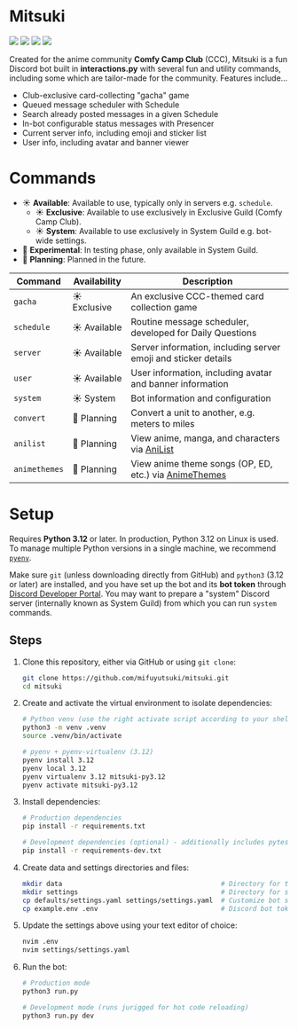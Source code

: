 # Mitsuki

![](https://img.shields.io/badge/Mitsuki-4.3.0-blue)
![](https://img.shields.io/badge/Python-3.12-blue?logo=Python)
![](https://img.shields.io/github/license/mifuyutsuki/mitsuki)
![](https://img.shields.io/github/last-commit/mifuyutsuki/mitsuki/dev?label=last%20commit)

Created for the anime community **Comfy Camp Club** (CCC), Mitsuki is a fun Discord bot built in **interactions.py** with several fun and utility commands, including some which are tailor-made for the community. Features include...

* Club-exclusive card-collecting "gacha" game
* Queued message scheduler with Schedule
* Search already posted messages in a given Schedule
* In-bot configurable status messages with Presencer
* Current server info, including emoji and sticker list
* User info, including avatar and banner viewer

# Commands

* ☀️ **Available**: Available to use, typically only in servers e.g. `schedule`.
  * ☀️ **Exclusive**: Available to use exclusively in Exclusive Guild (Comfy Camp Club).
  * ☀️ **System**: Available to use exclusively in System Guild e.g. bot-wide settings.
* 🔬 **Experimental**: In testing phase, only available in System Guild.
* 📝 **Planning**: Planned in the future.

| Command | Availability | Description |
| --- | --- | --- |
| `gacha` | ☀️ Exclusive | An exclusive CCC-themed card collection game |
| `schedule` | ☀️ Available | Routine message scheduler, developed for Daily Questions |
| `server` | ☀️ Available | Server information, including server emoji and sticker details |
| `user` | ☀️ Available | User information, including avatar and banner information |
| `system` | ☀️ System | Bot information and configuration |
| `convert` | 📝 Planning | Convert a unit to another, e.g. meters to miles |
| `anilist` | 📝 Planning | View anime, manga, and characters via [AniList](https://anilist.co) |
| `animethemes` | 📝 Planning | View anime theme songs (OP, ED, etc.) via [AnimeThemes](https://animethemes.moe) |

# Setup

Requires **Python 3.12** or later. In production, Python 3.12 on Linux is used. To manage multiple Python versions in a single machine, we recommend [`pyenv`](https://github.com/pyenv/pyenv/).

Make sure `git` (unless downloading directly from GitHub) and `python3` (3.12 or later) are installed, and you have set up the bot and its **bot token** through [Discord Developer Portal](https://discord.com/developers/applications). You may want to prepare a "system" Discord server (internally known as System Guild) from which you can run `system` commands.

## Steps

1.  Clone this repository, either via GitHub or using `git clone`:

    ```bash
    git clone https://github.com/mifuyutsuki/mitsuki.git
    cd mitsuki
    ```

2.  Create and activate the virtual environment to isolate dependencies:
    ```bash
    # Python venv (use the right activate script according to your shell)
    python3 -m venv .venv
    source .venv/bin/activate

    # pyenv + pyenv-virtualenv (3.12)
    pyenv install 3.12
    pyenv local 3.12
    pyenv virtualenv 3.12 mitsuki-py3.12
    pyenv activate mitsuki-py3.12
    ```

3.  Install dependencies:
    ```bash
    # Production dependencies
    pip install -r requirements.txt

    # Development dependencies (optional) - additionally includes pytest and jurigged
    pip install -r requirements-dev.txt
    ```

4.  Create data and settings directories and files:
    ```bash
    mkdir data                                        # Directory for the SQLite database
    mkdir settings                                    # Directory for some bot settings
    cp defaults/settings.yaml settings/settings.yaml  # Customize bot settings if needed
    cp example.env .env                               # Discord bot token goes here
    ```

5.  Update the settings above using your text editor of choice:
    ```bash
    nvim .env
    nvim settings/settings.yaml
    ```

6.  Run the bot:
    ```bash
    # Production mode
    python3 run.py

    # Development mode (runs jurigged for hot code reloading)
    python3 run.py dev
    ```